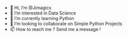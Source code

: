 - 👋 Hi, I’m @Jimagics
- 👀 I’m interested in Data Science
- 🌱 I’m currently learning Python 
- 💞️ I’m looking to collaborate on Simple Python Projects
- 📫 How to reach me ? Send me a message !

<!---
Jimagics/Jimagics is a ✨ special ✨ repository because its `README.md` (this file) appears on your GitHub profile.
You can click the Preview link to take a look at your changes.
--->
